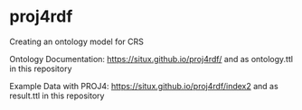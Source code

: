 # proj4rdf
Creating an ontology model for CRS

Ontology Documentation: https://situx.github.io/proj4rdf/ and as ontology.ttl in this repository

Example Data with PROJ4: https://situx.github.io/proj4rdf/index2 and as result.ttl in this repository

